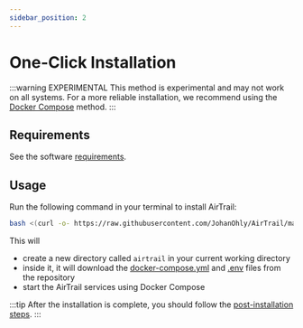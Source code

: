 ```yaml
---
sidebar_position: 2
---
```


# One-Click Installation

:::warning EXPERIMENTAL
This method is experimental and may not work on all systems. For a more reliable installation, we recommend using
the [Docker Compose](/docs/install/docker-compose) method.
:::

## Requirements

See the software [requirements](/docs/install/requirements).

## Usage

Run the following command in your terminal to install AirTrail:

```bash
bash <(curl -o- https://raw.githubusercontent.com/JohanOhly/AirTrail/main/scripts/install.sh)
```

This will

- create a new directory called `airtrail` in your current working directory
- inside it, it will download
  the [docker-compose.yml](https://raw.githubusercontent.com/JohanOhly/AirTrail/main/docker-compose.yml)
  and [.env](https://raw.githubusercontent.com/JohanOhly/AirTrail/main/.env.example) files from the repository
- start the AirTrail services using Docker Compose

:::tip
After the installation is complete, you should follow the [post-installation steps](/docs/install/post-installation).
:::
